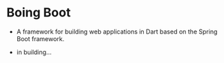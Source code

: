 # Boing Boot

- A framework for building web applications in Dart based on the Spring Boot framework.

- in building...
